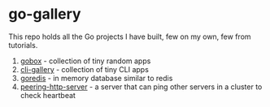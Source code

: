 # go-gallery

This repo holds all the Go projects I have built, few on my own, few from tutorials.

1. [gobox](https://github.com/measutosh/gobox) - collection of tiny random apps 
2. [cli-gallery](https://github.com/measutosh/cli-gallery) - collection of tiny CLI apps 
3. [goredis](https://github.com/measutosh/goredis) - in memory database similar to redis 
4. [peering-http-server](https://github.com/measutosh/peering-http-server) - a server that can ping other servers in a cluster to check heartbeat
